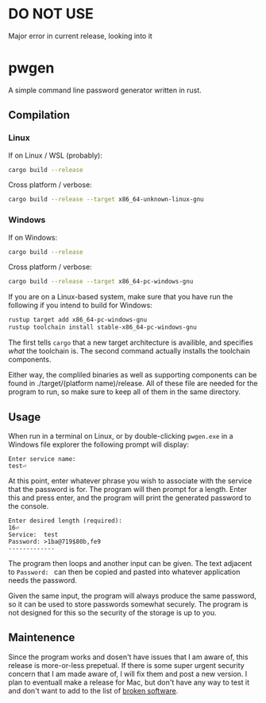 # DO NOT USE
Major error in current release, looking into it


# pwgen
A simple command line password generator written in rust.

## Compilation

### Linux
If on Linux / WSL (probably):
```sh
cargo build --release
```
Cross platform / verbose:
```sh
cargo build --release --target x86_64-unknown-linux-gnu
```

### Windows
If on Windows:
```sh
cargo build --release
```

Cross platform / verbose:
```sh
cargo build --release --target x86_64-pc-windows-gnu
```
If you are on a Linux-based system, make sure that you have run the following if you intend to build for Windows:
```sh
rustup target add x86_64-pc-windows-gnu
rustup toolchain install stable-x86_64-pc-windows-gnu
```
The first tells `cargo` that a new target architecture is availible, and specifies *what* the toolchain is.
The second command actually installs the toolchain components. 

Either way, the compliled binaries as well as supporting components can be found in ./target/(platform name)/release.
All of these file are needed for the program to run, so make sure to keep all of them in the same directory.
## Usage
When run in a terminal on Linux, or by double-clicking `pwgen.exe` in a Windows file explorer the following prompt will display:
```
Enter service name:
test⏎
```
At this point, enter whatever phrase you wish to associate with the service that the password is for.
The program will then prompt for a length. Enter this and press enter, and the program will print the generated password to the console.
```
Enter desired length (required): 
16⏎
Service:  test
Password: >1ba@719$80b,fe9
-------------
```
The program then loops and another input can be given.
The text adjacent to `Password: ` can then be copied and pasted into whatever application needs the password.

Given the same input, the program will always produce the same password, 
so it can be used to store passwords somewhat securely.
The program is not designed for this so the security of the storage is up to you.

## Maintenence
Since the program works and dosen't have issues that I am aware of, this release is more-or-less prepetual. 
If there is some super urgent security concern that I am made aware of, I will fix them and post a new version.
I plan to eventuall make a release for Mac, but don't have any way to test it and don't want to add to the list of [broken software](https://msrc-blog.microsoft.com/2022/05/30/guidance-for-cve-2022-30190-microsoft-support-diagnostic-tool-vulnerability/). 
